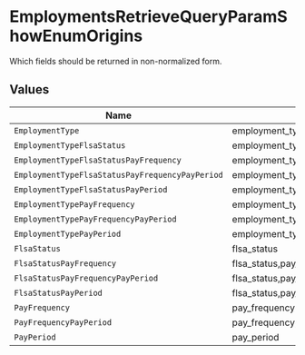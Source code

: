 # EmploymentsRetrieveQueryParamShowEnumOrigins

Which fields should be returned in non-normalized form.


## Values

| Name                                                 | Value                                                |
| ---------------------------------------------------- | ---------------------------------------------------- |
| `EmploymentType`                                     | employment_type                                      |
| `EmploymentTypeFlsaStatus`                           | employment_type,flsa_status                          |
| `EmploymentTypeFlsaStatusPayFrequency`               | employment_type,flsa_status,pay_frequency            |
| `EmploymentTypeFlsaStatusPayFrequencyPayPeriod`      | employment_type,flsa_status,pay_frequency,pay_period |
| `EmploymentTypeFlsaStatusPayPeriod`                  | employment_type,flsa_status,pay_period               |
| `EmploymentTypePayFrequency`                         | employment_type,pay_frequency                        |
| `EmploymentTypePayFrequencyPayPeriod`                | employment_type,pay_frequency,pay_period             |
| `EmploymentTypePayPeriod`                            | employment_type,pay_period                           |
| `FlsaStatus`                                         | flsa_status                                          |
| `FlsaStatusPayFrequency`                             | flsa_status,pay_frequency                            |
| `FlsaStatusPayFrequencyPayPeriod`                    | flsa_status,pay_frequency,pay_period                 |
| `FlsaStatusPayPeriod`                                | flsa_status,pay_period                               |
| `PayFrequency`                                       | pay_frequency                                        |
| `PayFrequencyPayPeriod`                              | pay_frequency,pay_period                             |
| `PayPeriod`                                          | pay_period                                           |